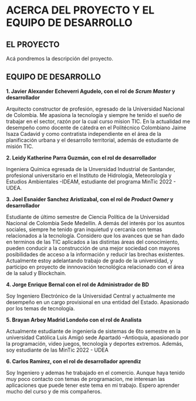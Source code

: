 # ACERCA DEL PROYECTO Y EL EQUIPO DE DESARROLLO

## EL PROYECTO

Acá pondremos la descripción del proyecto.


## EQUIPO DE DESARROLLO

**1. Javier Alexander Echeverri Agudelo, con el rol de *Scrum Master* y desarrollador**

Arquitecto constructor de profesión, egresado de la Universidad Nacional de Colombia. Me apasiona la tecnología 
y siempre he tenido el sueño de trabajar en el sector, razón por la cual curso mision TIC. En la actualidad me 
desempeño como docente de cátedra en el Politécnico Colombiano Jaime Isaza Cadavid y como contratista 
independiente en el área de la planificación urbana y el desarrollo territorial, además de estudiante de misión 
TIC.


**2. Leidy Katherine Parra Guzmán, con el rol de desarrollador**

Ingeniera Química egresada de la Unversidad Industrial de Santander, 
profesional universitario en el Instituto de Hidrología, Meteorología y Estudios Ambientales -IDEAM,
estudiante del programa MinTic 2022 - UDEA.

**3. Joel Esnaider Sanchez Aristizabal, con el rol de *Product Owner* y desarrollador**

Estudiante de último semestre de Ciencia Política de la Universidad Nacional de Colombia Sede Medellín. A demás del interés por
los asuntos sociales, siempre he tenido gran inquietud y cercanía con temas relacionados a la tecnología. Considero que los avances
que se han dado en terminos de las TIC aplicados a las distintas áreas del conocimiento, pueden conducir a la construcción de una 
mejor sociedad con mayores posibilidades de acceso a la información y reducir las brechas existentes. Actualmente estoy adelantando 
trabajo de grado de la universidad, y participo en proyecto de innnovación tecnológica relacionado con el área de la salud y 
Blockchain.

**4. Jorge Enrique Bernal con el rol de Administrador de BD**

Soy Ingeniero Electrónico de la Universidad Central y actualmente
me desempeño en un cargo provisional en una entidad del Estado. Apasionado
por los temas de tecnología.

**5. Brayan Arbey Madrid Londoño con el rol de Analista**

Actualmente estudiante de ingeniería de sistemas de 6to semestre en la universidad Católica Luis Amigó sede Apartadó –Antioquia, apasionado por la programación, video juegos, tecnología y deportes extremos. Además, soy estudiante de las MinTic 2022 - UDEA


**6. Carlos Ramirez, con el rol de desarrollador aprendiz**

Soy Ingeniero y ademas he trabajado en el comercio. 
Aunque haya tenido muy poco contacto
 con temas de programacion, me interesan
las aplicaciones que puede tener este tema en mi trabajo.
Espero aprender mucho del curso y de mis compañeros.

 

